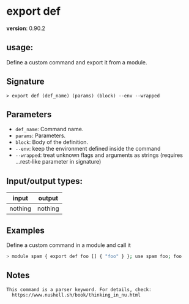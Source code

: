 # export def

**version**: 0.90.2

## **usage**:

Define a custom command and export it from a module.

## Signature

`> export def (def_name) (params) (block) --env --wrapped`

## Parameters

- `def_name`: Command name.
- `params`: Parameters.
- `block`: Body of the definition.
- `--env`: keep the environment defined inside the command
- `--wrapped`: treat unknown flags and arguments as strings (requires ...rest-like parameter in signature)

## Input/output types:

| input   | output  |
| ------- | ------- |
| nothing | nothing |

## Examples

Define a custom command in a module and call it

```bash
> module spam { export def foo [] { "foo" } }; use spam foo; foo
```

## Notes

```text
This command is a parser keyword. For details, check:
  https://www.nushell.sh/book/thinking_in_nu.html
```
